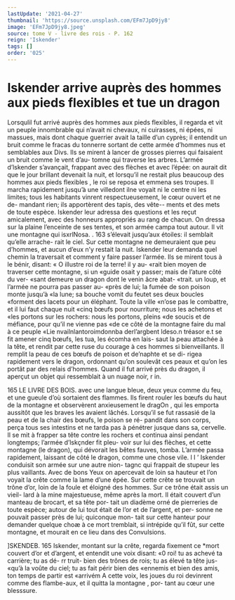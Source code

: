 ```yaml
---
lastUpdate: '2021-04-27'
thumbnail: 'https://source.unsplash.com/EFm7JpD9jy8'
image: 'EFm7JpD9jy8.jpeg'
source: tome V - livre des rois - P. 162
reign: 'Iskender'
tags: []
order: '025'
---
```


# Iskender arrive auprès des hommes aux pieds flexibles et tue un dragon

Lorsqulil fut arrivé auprès des hommes aux pieds
flexibles, il regarda et vit un peuple innombrable qui n’avait ni chevaux, ni cuirasses, ni épées, ni massues, mais dont chaque guerrier avait la taille d’un cyprès; il entendit un bruit comme le fracas du tonnerre sortant de cette armée d’hommes nus et semblables aux Divs. Ils se mirent à lancer de grosses pierres qui faisaient un bruit comme le vent d’au- tomne qui traverse les arbres. L’armée d’lskender
s’avançait, frappant avec des flèches et avec l’épée:
on aurait dit que le jour brillant devenait la nuit, et lorsqu’il ne restait plus beaucoup des hommes aux pieds flexibles , le roi se reposa et emmena ses troupes.
Il marcha rapidement jusqu’à une villedont ilne voyait ni le centre ni les limites; tous les habitants vinrent respectueusement, le cœur ouvert et ne de- mandant rien; ils apportèrent des tapis, des vête-- ments et des mets de toute espèce. Iskender leur adressa des questions et les reçut amicalement, avec des honneurs appropriés au rang de chacun. On dressa sur la plaine l’enceinte de ses tentes, et son armée campa tout autour. Il vit une montagne qui
isxrlNosa. . 163 s’élevait jusqu’aux étoiles: il semblait qu’elle arrache-
rait le ciel. Sur cette montagne ne demeuraient que peu d’hommes, et aucun d’eux n’y restait la nuit.
Iskender leur demanda quel chemin la traversait et comment y faire passer l’armée. Ils se mirent tous à
le bénir, disant: « O illustre roi de la terre! il y au- «rait bien moyen de traverser cette montagne, si un «guide osait y passer; mais de l’ature côté du ver-
«sant demeure un dragon dont le venin âcre abat- «trait. un loup, et l’armée ne pourra pas passer au-
«près de lui; la fumée de son poison monte jusqu’à
«la lune; sa bouche vomit du feutet ses deux boucles «forment des lacets pour un éléphant. Toute la ville «n’ose pas le combattre, et il lui faut chaque nuit «cinq bœufs pour nourriture; nous les achetons et «les portons sur les rochers: nous les portons, pleins «de soucis et de méfiance, pour qu’il ne vienne pas
«de ce côté de la montagne faire du mal à ce peuple
«Lie nvailnlantoroimdonnba derl’argbent ldeso.n tréasor e.t
se fit amener cinq bœufs, les tua, les écomha en lais- saut la peau attachée à la tête, et rendit par cette ruse
du courage à ces hommes si bienveillants. Il remplit la peau de ces bœufs de poison et de’naphte et se di- rigea rapidement vers le dragon, ordonnant qu’on soulevât ces peaux et qu’on les portât par des relais d’hommes. Quand il fut arrivé près du dragon, il aperçut un objet qui ressemblait à un nuage noir,
r in.

165 LE LIVRE DES BOIS.
avec une langue bleue, deux yeux comme du feu, et une gueule d’où sortaient des flammes. Ils firent rouler
les bœufs du haut de la montagne et observèrent anxieusement le dragOn , qui les emporta aussitôt que les braves les avaient lâchés. Lorsqu’il se fut rassasié
de la peau et de la chair des bœufs, le poison se ré- pandit dans son corps, perça tous ses intestins et ne tarda pas à pénétrer jusque dans sa, cervelle. Il se
mit à frapper sa tête contre les rochers et continua ainsi pendant longtemps; l’armée d’lskçnder fit pleu-
voir sur lui des flèches, et cette montagne (le dragon), qui dévorait les bêtes fauves, tomba. L’armée passa
rapidement, laissant de côté le dragon, comme une
chose vile. l I ’
Iskender conduisit son armée sur une autre nion-
tagnc qui frappait de stupeur les plus vaillants. Avec de bons Yeux on apercevait de loin sa hauteur et l’on voyait la crête comme la lame d’une épée. Sur cette
crête se trouvait un trône d’or, loin de la foule et éloigné des hommes. Sur ce trône était assis un vieil-
lard à la mine majestueuse, même après la mort. Il était couvert d’un manteau de brocart, et sa tête por-
tait un diadème orné de pierreries de toute espèce; autour de lui tout était de l’or et de l’argent, et per-
sonne ne pouvait passer près de lui; quiconque mon- tait sur cette hanteur pour demander quelque choæ à ce mort tremblait, si intrépide qu’il fût, sur cette montagne, et mourait en ce lieu dans des Convulsions.

]SKENDEB. 165 Iskender, montant sur la crête, regarda fixement ce
\*mort couvert d’or et d’argent, et entendit une voix disant: «0 roi! tu as achevé ta carrière; tu as dé- rr truit- bien des trônes de rois; tu as élevé ta tête jus- «qu’à la voûte du ciel; tu as fait périr bien des
«ennemis et bien des amis, ton temps de partir est «arrivém A cette voix, les joues du roi devinrent comme des flambe-aux, et il quitta la montagne , por-
tant au cœur une blesssure.
